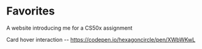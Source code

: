 # Favorites
A website introducing me for a CS50x assignment 


Card hover interaction -- https://codepen.io/hexagoncircle/pen/XWbWKwL 

